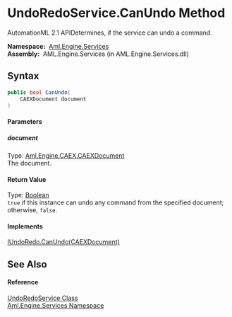 UndoRedoService.CanUndo Method
==============================
AutomationML 2.1 APIDetermines, if the service can undo a command.

  **Namespace:**  [Aml.Engine.Services][1]  
  **Assembly:**  AML.Engine.Services (in AML.Engine.Services.dll)

Syntax
------

```csharp
public bool CanUndo(
	CAEXDocument document
)
```

#### Parameters

##### *document*
Type: [Aml.Engine.CAEX.CAEXDocument][2]  
The document.

#### Return Value
Type: [Boolean][3]  
`true` if this instance can undo any command from the specified document; otherwise, `false`. 
#### Implements
[IUndoRedo.CanUndo(CAEXDocument)][4]  


See Also
--------

#### Reference
[UndoRedoService Class][5]  
[Aml.Engine.Services Namespace][1]  

[1]: ../README.md
[2]: ../../Aml.Engine.CAEX/CAEXDocument/README.md
[3]: https://docs.microsoft.com/dotnet/api/system.boolean
[4]: ../../Aml.Engine.Services.Interfaces/IUndoRedo/CanUndo.md
[5]: README.md
[6]: https://www.automationml.org
[7]: ../../icons/logoShade.png